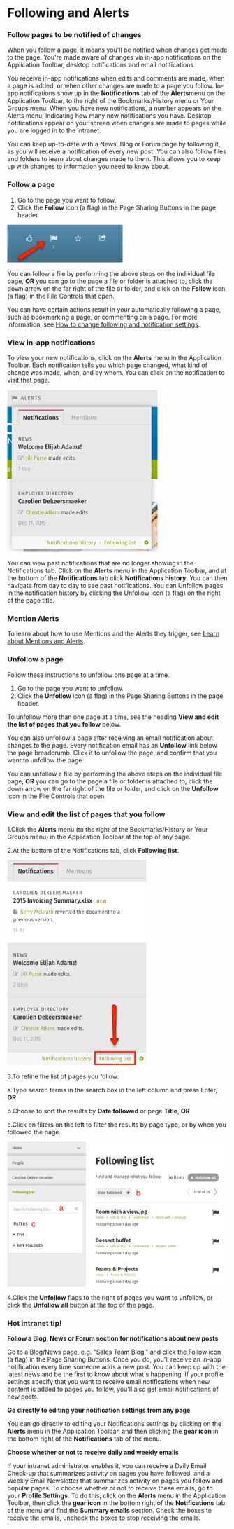 # Following and Alerts



### Follow pages to be notified of changes

When you follow a page, it means you'll be notified when changes get made to the page. You're made aware of changes via in-app notifications on the Application Toolbar, desktop notifications and email notifications.  
  
You receive in-app notifications when edits and comments are made, when a page is added, or when other changes are made to a page you follow. In-app notifications show up in the **Notifications** tab of the **Alerts**menu on the Application Toolbar, to the right of the Bookmarks/History menu or Your Groups menu. When you have new notifications, a number appears on the Alerts menu, indicating how many new notifications you have. Desktop notifications appear on your screen when changes are made to pages while you are logged in to the intranet.  
  
You can keep up-to-date with a News, Blog or Forum page by following it, as you will receive a notification of every new post. You can also follow files and folders to learn about changes made to them. This allows you to keep up with changes to information you need to know about.

### Follow a page

1. Go to the page you want to follow.
2. Click the **Follow** icon \(a flag\) in the Page Sharing Buttons in the page header.

![](../../../.gitbook/assets/1%20%2817%29.png)

You can follow a file by performing the above steps on the individual file page, **OR** you can go to the page a file or folder is attached to, click the down arrow on the far right of the file or folder, and click on the **Follow** icon \(a flag\) in the File Controls that open.  
  
You can have certain actions result in your automatically following a page, such as bookmarking a page, or commenting on a page. For more information, see [How to change following and notification settings](change-following-and-notification-settings.md).

### View in-app notifications

To view your new notifications, click on the **Alerts** menu in the Application Toolbar. Each notification tells you which page changed, what kind of change was made, when, and by whom. You can click on the notification to visit that page.

![](../../../.gitbook/assets/2%20%2819%29.png)



You can view past notifications that are no longer showing in the Notifications tab. Click on the **Alerts** menu in the Application Toolbar, and at the bottom of the **Notifications** tab click **Notifications history**. You can then navigate from day to day to see past notifications. You can Unfollow pages in the notification history by clicking the Unfollow icon \(a flag\) on the right of the page title.

### Mention Alerts

To learn about how to use Mentions and the Alerts they trigger, see [Learn about Mentions and Alerts](mentions-and-alerts.md).

### Unfollow a page

Follow these instructions to unfollow one page at a time.

1. Go to the page you want to unfollow.
2. Click the **Unfollow** icon \(a flag\) in the Page Sharing Buttons in the page header.

To unfollow more than one page at a time, see the heading **View and edit the list of pages that you follow** below.  
  
You can also unfollow a page after receiving an email notification about changes to the page. Every notification email has an **Unfollow** link below the page breadcrumb. Click it to unfollow the page, and confirm that you want to unfollow the page.  
  
You can unfollow a file by performing the above steps on the individual file page, **OR** you can go to the page a file or folder is attached to, click the down arrow on the far right of the file or folder, and click on the **Unfollow** icon in the File Controls that open.

### View and edit the list of pages that you follow

1.Click the **Alerts** menu \(to the right of the Bookmarks/History or Your Groups menu\) in the Application Toolbar at the top of any page.

2.At the bottom of the Notifications tab, click **Following list**.  


![](../../../.gitbook/assets/3%20%2833%29.png)



3.To refine the list of pages you follow:

a.Type search terms in the search box in the left column and press Enter, **OR**

b.Choose to sort the results by **Date followed** or page **Title**, **OR**

c.Click on filters on the left to filter the results by page type, or by when you followed the page.  


![](../../../.gitbook/assets/4%20%2827%29.png)



4.Click the **Unfollow** flags to the right of pages you want to unfollow, or click the **Unfollow all** button at the top of the page.

### Hot intranet tip!

**Follow a Blog, News or Forum section for notifications about new posts**

Go to a Blog/News page, e.g. "Sales Team Blog," and click the Follow icon \(a flag\) in the Page Sharing Buttons. Once you do, you'll receive an in-app notification every time someone adds a new post. You can keep up with the latest news and be the first to know about what's happening. If your profile settings specify that you want to receive email notifications when new content is added to pages you follow, you'll also get email notifications of new posts.

**Go directly to editing your notification settings from any page**

You can go directly to editing your Notifications settings by clicking on the **Alerts** menu in the Application Toolbar, and then clicking the **gear icon** in the bottom right of the **Notifications** tab of the menu.

**Choose whether or not to receive daily and weekly emails**

If your intranet administrator enables it, you can receive a Daily Email Check-up that summarizes activity on pages you have followed, and a Weekly Email Newsletter that summarizes activity on pages you follow and popular pages. To choose whether or not to receive these emails, go to your **Profile Settings**. To do this, click on the **Alerts** menu in the Application Toolbar, then click the **gear icon** in the bottom right of the **Notifications** tab of the menu and find the **Summary emails** section. Check the boxes to receive the emails, uncheck the boxes to stop receiving the emails.

